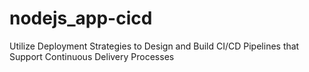 # nodejs_app-cicd
Utilize Deployment Strategies to Design and Build CI/CD Pipelines that Support Continuous Delivery Processes